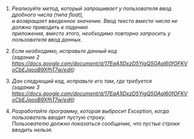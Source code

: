 1. _Реализуйте метод, который запрашивает у пользователя ввод дробного числа (типа float),  
   и возвращает введенное значение. Ввод текста вместо числа не должно приводить к падению  
   приложения, вместо этого, необходимо повторно запросить у пользователя ввод данных._  


2. _Если необходимо, исправьте данный код  
   (задание 2 https://docs.google.com/document/d/17EaA1lDxzD5YigQ5OAal60fOFKVoCbEJqooB9XfhT7w/edit)_  


3. _Дан следующий код, исправьте его там, где требуется  
   (задание 3 https://docs.google.com/document/d/17EaA1lDxzD5YigQ5OAal60fOFKVoCbEJqooB9XfhT7w/edit)_  


4. _Разработайте программу, которая выбросит Exception, когда пользователь вводит пустую строку.  
   Пользователю должно показаться сообщение, что пустые строки вводить нельзя._
   
   
